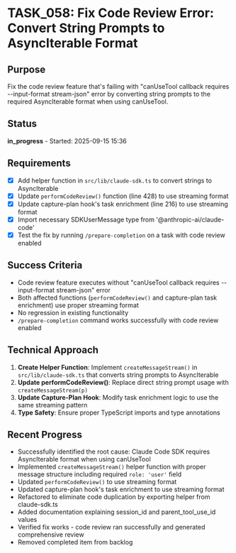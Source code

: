 # TASK_058: Fix Code Review Error: Convert String Prompts to AsyncIterable Format

## Purpose
Fix the code review feature that's failing with "canUseTool callback requires --input-format stream-json" error by converting string prompts to the required AsyncIterable<SDKUserMessage> format when using canUseTool.

## Status
**in_progress** - Started: 2025-09-15 15:36

## Requirements
- [x] Add helper function in `src/lib/claude-sdk.ts` to convert strings to AsyncIterable<SDKUserMessage>
- [x] Update `performCodeReview()` function (line 428) to use streaming format
- [x] Update capture-plan hook's task enrichment (line 216) to use streaming format
- [x] Import necessary SDKUserMessage type from '@anthropic-ai/claude-code'
- [x] Test the fix by running `/prepare-completion` on a task with code review enabled

## Success Criteria
- Code review feature executes without "canUseTool callback requires --input-format stream-json" error
- Both affected functions (`performCodeReview()` and capture-plan task enrichment) use proper streaming format
- No regression in existing functionality
- `/prepare-completion` command works successfully with code review enabled

## Technical Approach
1. **Create Helper Function**: Implement `createMessageStream()` in `src/lib/claude-sdk.ts` that converts string prompts to AsyncIterable<SDKUserMessage>
2. **Update performCodeReview()**: Replace direct string prompt usage with `createMessageStream(p)`
3. **Update Capture-Plan Hook**: Modify task enrichment logic to use the same streaming pattern
4. **Type Safety**: Ensure proper TypeScript imports and type annotations

## Recent Progress
- Successfully identified the root cause: Claude Code SDK requires AsyncIterable<SDKUserMessage> format when using canUseTool
- Implemented `createMessageStream()` helper function with proper message structure including required `role: 'user'` field
- Updated `performCodeReview()` to use streaming format
- Updated capture-plan hook's task enrichment to use streaming format
- Refactored to eliminate code duplication by exporting helper from claude-sdk.ts
- Added documentation explaining session_id and parent_tool_use_id values
- Verified fix works - code review ran successfully and generated comprehensive review
- Removed completed item from backlog

<!-- github_issue: 60 -->
<!-- github_url: https://github.com/cahaseler/cc-track/issues/60 -->
<!-- issue_branch: 60-task_058-fix-code-review-error-convert-string-prompts-to-asynciterable-format -->
